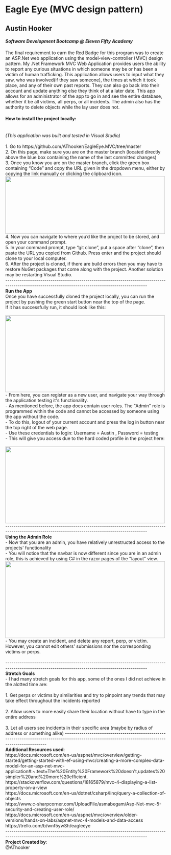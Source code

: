 # Eagle Eye (MVC design pattern)
## Austin Hooker
#### *Software Development Bootcamp @ Eleven Fifty Academy*

The final requirement to earn the Red Badge for this program was to create an ASP.Net web application using the model-view-controller (MVC) design pattern. My .Net Framework MVC Web Application provides users the ability to report any curious situations in which someone may be or has been a victim of human trafficking. This application allows users to input what they saw, who was involved(if they saw someone), the times at which it took place, and any of their own past reports. They can also go back into their account and update anything else they think of at a later date. This app allows for an administrator of the app to go in and see the entire database, whether it be all victims, all perps, or all incidents. The admin also has the authority to delete objects while the lay user does not.
<br />
#### How to install the project locally:
<br />
<i>(This application was built and tested in Visual Studio)</i>
<br />
<br />
1.	Go to https://github.com/AThooker/EagleEye.MVC/tree/master 
<br />
2.	On this page, make sure you are on the master branch (located directly above the blue box containing the name of the last committed changes)
<br />
3.	Once you know you are on the master branch, click the green box containing “Code” and copy the URL given in the dropdown menu, either by copying the link manually or clicking the clipboard icon. 
<img src="https://user-images.githubusercontent.com/66280480/89951164-e6df7d00-dbf8-11ea-8209-9c967092f45f.png" align="left" width="500" height="180"/>
<br />
<br />
<br />
<br />
<br />
<br />
<br />
4.	Now you can navigate to where you’d like the project to be stored, and open your command prompt. 
<br />
5.	In your command prompt, type “git clone”, put a space after “clone”, then paste the URL you copied from Github. Press enter and the project should clone to your local computer.
<br />
6.	After the project is cloned, if there are build errors then you may have to restore NuGet packages that come along with the project. Another solution may be restarting Visual Studio.
<br />
---------------------------------------------------------------------------------------------------------------------------------------------------
<br/>
<b>Run the App</b>
<br/>
Once you have successfully cloned the project locally, you can run the project by pushing the green start button near the top of the page.
<br/>
If it has successfully run, it should look like this:
<br />
<br/>
<img src="https://user-images.githubusercontent.com/66280480/92505612-57ff5980-f1d2-11ea-9478-8f656b997c55.png" align="left" width="500" height="240"/>
<br />
<br />
<br />
<br />
<br />
<br />
<br />
<br />
<br />
<br />
- From here, you can register as a new user, and navigate your way through the application testing it's functionality.
<br />
- As mentioned before, the app does contain user roles. The "Admin" role is programmed within the code and cannot be accessed by someone using the app without the code. 
<br/>
- To do this, logout of your current account and press the log in button near the top right of the web page.
<br /> 
- Use these credentials to login: Username = Austin , Password = testing
<br/>
- This will give you access due to the hard coded profile in the project here: 
<br/>
<br/>
<img src="https://user-images.githubusercontent.com/66280480/92507414-f2f93300-f1d4-11ea-87ef-1157146ead58.png" align="left" width="500" height="240"/>
<br />
<br />
<br />
<br />
<br />
<br />
<br />
<br />
<br />
<br />
---------------------------------------------------------------------------------------------------------------------------------------------------
<br/>
<b>Using the Admin Role</b>
<br/>
- Now that you are an admin, you have relatively unrestructed access to the projects' functionality
<br/>
- You will notice that the navbar is now different since you are in an admin role, this is achieved by using C# in the razor pages of the "layout" view. 
<br/>
<img src="https://user-images.githubusercontent.com/66280480/92508959-73209800-f1d7-11ea-8f54-02d2c8ccb8ae.png" align="left" width="500" height="240"/>
<br />
<br />
<br />
<br />
<br />
<br />
<br />
<br />
<br />
<br/>
- You may create an incident, and delete any report, perp, or victim. However, you cannot edit others' submissions nor the corresponding victims or perps. 
<br/> 
<br />
---------------------------------------------------------------------------------------------------------------------------------------------------
<br/>
<b>Stretch Goals</b>
  <br/>
- I had many stretch goals for this app, some of the ones I did not achieve in the alotted time are:
  <br/>
  <br/>
1. Get perps or victims by similarities and try to pinpoint any trends that may take effect throughout the incidents reported
<br />
  <br/>
2. Allow users to more easily share their location without have to type in the entire address
  <br/>
  <br/>
3. Let all users see incidents in their specific area (maybe by radius of address or something alike)
---------------------------------------------------------------------------------------------------------------------------------------------------
<br/>
<b>Additional Resources used</b>: 
<br />
https://docs.microsoft.com/en-us/aspnet/mvc/overview/getting-started/getting-started-with-ef-using-mvc/creating-a-more-complex-data-model-for-an-asp-net-mvc-application#:~:text=The%20Entity%20Framework%20doesn't,updates%20simpler%20and%20more%20efficient.
<br />
https://stackoverflow.com/questions/18165879/mvc-4-displaying-a-list-property-on-a-view
<br />
https://docs.microsoft.com/en-us/dotnet/csharp/linq/query-a-collection-of-objects
<br />
https://www.c-sharpcorner.com/UploadFile/asmabegam/Asp-Net-mvc-5-security-and-creating-user-role/
<br />
https://docs.microsoft.com/en-us/aspnet/mvc/overview/older-versions/hands-on-labs/aspnet-mvc-4-models-and-data-access
<br />
https://trello.com/b/wnf5ywSh/eagleeye
<br/>
---------------------------------------------------------------------------------------------------------------------------------------------------
<br />
<b>Project Created by</b>:
<br />
@AThooker
